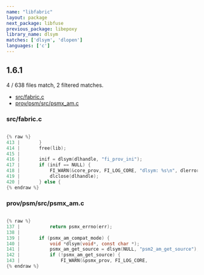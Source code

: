 ```yaml
---
name: "libfabric"
layout: package
next_package: libfuse
previous_package: libepoxy
library_name: dlsym
matches: ['dlsym', 'dlopen']
languages: ['c']
---
```

## 1.6.1
4 / 638 files match, 2 filtered matches.

 - [src/fabric.c](#srcfabricc)
 - [prov/psm/src/psmx_am.c](#provpsmsrcpsmx_amc)

### src/fabric.c

```c

{% raw %}
413 | 		}
414 | 		free(lib);
415 | 
416 | 		inif = dlsym(dlhandle, "fi_prov_ini");
417 | 		if (inif == NULL) {
418 | 			FI_WARN(&core_prov, FI_LOG_CORE, "dlsym: %s\n", dlerror());
419 | 			dlclose(dlhandle);
420 | 		} else {
{% endraw %}

```
### prov/psm/src/psmx_am.c

```c

{% raw %}
137 | 			return psmx_errno(err);
138 | 
139 | 		if (psmx_am_compat_mode) {
140 | 			void *dlsym(void*, const char *);
141 | 			psmx_am_get_source = dlsym(NULL, "psm2_am_get_source");
142 | 			if (!psmx_am_get_source) {
143 | 				FI_WARN(&psmx_prov, FI_LOG_CORE,
{% endraw %}

```